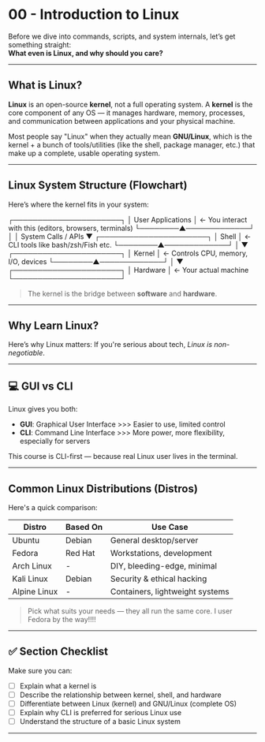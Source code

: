 # 00 - Introduction to Linux

Before we dive into commands, scripts, and system internals, let’s get something straight:  
**What even is Linux, and why should you care?**

---

## What is Linux?

**Linux** is an open-source **kernel**, not a full operating system. A **kernel** is the core component of any OS — it manages hardware, memory, processes, and communication between applications and your physical machine.

Most people say "Linux" when they actually mean **GNU/Linux**, which is the kernel + a bunch of tools/utilities (like the shell, package manager, etc.) that make up a complete, usable operating system.

---

## Linux System Structure (Flowchart)

Here’s where the kernel fits in your system:

┌──────────────────────┐
│ User Applications │ ← You interact with this (editors, browsers, terminals)
└────────▲─────────────┘
│
│ System Calls / APIs
▼
┌──────────────────────┐
│ Shell │ ← CLI tools like bash/zsh/Fish etc.
└────────▲─────────────┘
│
▼
┌──────────────────────┐
│ Kernel │ ← Controls CPU, memory, I/O, devices
└────────▲─────────────┘
│
▼
┌──────────────────────┐
│ Hardware │ ← Your actual machine
└──────────────────────┘


> The kernel is the bridge between **software** and **hardware**.

---

## Why Learn Linux?

Here’s why Linux matters:
If you're serious about tech, *Linux is non-negotiable*.

---

## 💻 GUI vs CLI

Linux gives you both:

- **GUI**: Graphical User Interface >>> Easier to use, limited control
- **CLI**: Command Line Interface   >>> More power, more flexibility, especially for servers

This course is CLI-first — because real Linux user lives in the terminal.

---

## Common Linux Distributions (Distros)

Here's a quick comparison:

| Distro        | Based On | Use Case                          |
|---------------|----------|-----------------------------------|
| Ubuntu        | Debian   | General desktop/server            |
| Fedora        | Red Hat  | Workstations, development         |
| Arch Linux    | -        | DIY, bleeding-edge, minimal       |
| Kali Linux    | Debian   | Security & ethical hacking        |
| Alpine Linux  | -        | Containers, lightweight systems   |

> Pick what suits your needs — they all run the same core.
> I user Fedora by the way!!!!

---


## ✅ Section Checklist

Make sure you can:

- [ ] Explain what a kernel is
- [ ] Describe the relationship between kernel, shell, and hardware
- [ ] Differentiate between Linux (kernel) and GNU/Linux (complete OS)
- [ ] Explain why CLI is preferred for serious Linux use
- [ ] Understand the structure of a basic Linux system

---
